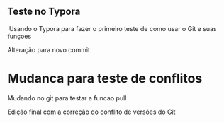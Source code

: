 ## Teste no Typora

​	Usando o Typora para fazer o primeiro teste de como usar o Git e suas funçoes

Alteração para novo commit

Mudanca para teste de conflitos
=======
Mudando no git para testar a funcao pull



Edição final com a correção do conflito de versões do Git